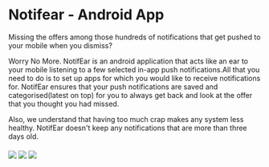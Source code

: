 # Notifear - Android App
Missing the offers among those hundreds of notifications that get pushed to your mobile when you dismiss?

Worry No More. NotifEar is an android application that acts like an ear to your mobile listening to a few selected in-app push notifications.All that you need to do is to set up apps for which you would like to receive notifications for. NotifEar ensures that your push notifications are saved and categorised(latest on top) for you to always get back and look at the offer that you thought you had missed.

Also, we understand that having too much crap makes any system less healthy. NotifEar doesn't keep any notifications that are more than three days old.

<img src="https://lh3.googleusercontent.com/wXfBMqWkz68rmTYtpTdFL8EGdMbrqJ68Gcm34zGIkMhFWeCjszSZZ6YQ1edBI9W6wA=w800-h500-rw"  align="middle"/> <img src="https://lh3.googleusercontent.com/XSZnpfVjXOupqSK0_o-4zSgsnagkX6QSVFYU0dMEIZsR8NaMvF0_7KsfKxpotvcP2-c=w800-h500-rw"  align="middle"/> <img src="https://lh3.googleusercontent.com/15P-cDN7zdADQzEepxj1ZJRXSEzufpmzbSpqDdZdJ099Q6wctN8pBvk9kfl11Lfe68c=w800-h500-rw"  align="middle"/>



